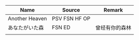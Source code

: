 

| Name           | Source        | Remark         |
| -------------- | ------------- | -------------- |
| Another Heaven | PSV FSN HF OP |                |
| あなたがいた森 | FSN ED        | 曾经有你的森林 |
|                |               |                |
